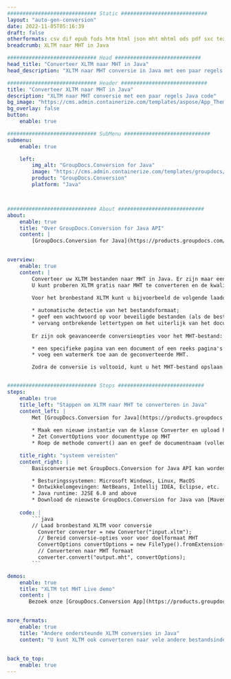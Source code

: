 ```yaml
---
############################# Static ############################
layout: "auto-gen-conversion"
date: 2022-11-05T05:16:39
draft: false
otherformats: csv dif epub fods htm html json mht mhtml ods pdf sxc tex tsv xlam xls xlsb xlsm xlsx xlt xltm xltx xml xps
breadcrumb: XLTM naar MHT in Java

############################# Head ############################
head_title: "Converteer XLTM naar MHT in Java"
head_description: "XLTM naar MHT conversie in Java met een paar regels code. Converteer meer dan 160 bestandsindelingen met de GroupDocs-documentconversie-API voor Java"

############################# Header ############################
title: "Converteer XLTM naar MHT in Java"
description: "XLTM naar MHT conversie met een paar regels Java code"
bg_image: "https://cms.admin.containerize.com/templates/aspose/App_Themes/V3/images/bg/header1.png"
bg_overlay: false
button:
    enable: true

############################# SubMenu ############################
submenu:
    enable: true

    left:
        img_alt: "GroupDocs.Conversion for Java"
        image: "https://cms.admin.containerize.com/templates/groupdocs/images/product-logos/90x90-noborder/groupdocs-conversion-java.png"
        product: "GroupDocs.Conversion"
        platform: "Java"



############################# About ############################
about:
    enable: true
    title: "Over GroupDocs.Conversion for Java API"
    content: |
        [GroupDocs.Conversion for Java](https://products.groupdocs.com/conversion/java/) is een geavanceerde conversie-API voor bestandsindelingen voor het converteren tussen populaire afbeeldings- en documentindelingen zoals Microsoft Office, OpenDocument, PDF, HTML, e-mail, CAD. en nog veel meer met slechts een paar regels code. De native API detecteert automatisch de formaten van de originele documenten en biedt veel opties voor het aanpassen van de geconverteerde documenten. Naast de functie om informatie uit een document te extraheren, ondersteunt het standaard ook het cachen van de conversieresultaten naar de lokale schijf. Elk type cacheopslag kan echter worden ondersteund door de juiste interfaces te implementeren - Amazon S3, Dropbox, Google Drive, Windows Azure, Reddis of andere.
    

overview:
    enable: true
    content: |
        Converteer uw XLTM bestanden naar MHT in Java. Er zijn maar een paar regels Java code nodig op elk platform naar keuze, zoals Windows, Linux, macOS.
        U kunt proberen XLTM gratis naar MHT te converteren en de kwaliteit van de conversieresultaten te evalueren. Naast eenvoudige scripts voor bestandsconversie, kunt u meer geavanceerde opties proberen voor het laden van het XLTM-bronbestand en het opslaan van de MHT-uitvoer. 
        
        Voor het bronbestand XLTM kunt u bijvoorbeeld de volgende laadopties gebruiken:

        * automatische detectie van het bestandsformaat;
        * geef een wachtwoord op voor beveiligde bestanden (als de bestandsindeling dit ondersteunt);
        * vervang ontbrekende lettertypen om het uiterlijk van het document te behouden.
        
        Er zijn ook geavanceerde conversieopties voor het MHT-bestand:

        * een specifieke pagina van een document of een reeks pagina's converteren;
        * voeg een watermerk toe aan de geconverteerde MHT.

        Zodra de conversie is voltooid, kunt u het MHT-bestand opslaan in uw lokale bestandspad of in opslag van derden, zoals FTP, Amazon S3, Google Drive, Dropbox enz. Let op - om XLTM te converteren tot MHT, hoeft u geen extra software te installeren, zoals MS Office, Open Office, Adobe Acrobat Reader etc.


############################# Steps ############################
steps:
    enable: true
    title_left: "Stappen om XLTM naar MHT te converteren in Java"
    content_left: |
        Met [GroupDocs.Conversion for Java](https://products.groupdocs.com/conversion/java/) kunnen ontwikkelaars het XLTM-bestand eenvoudig converteren naar MHT met een paar regels code.
        
        * Maak een nieuwe instantie van de klasse Converter en upload het bestand XLTM met het volledige pad
        * Zet ConvertOptions voor documenttype op MHT
        * Roep de methode convert() aan en geef de documentnaam (volledig pad) en formaat (MHT) door als parameter

    title_right: "systeem vereisten"
    content_right: |
        Basisconversie met GroupDocs.Conversion for Java API kan worden gedaan met slechts een paar regels code. Onze API's worden ondersteund op alle belangrijke platforms en besturingssystemen. Voordat u de onderstaande code uitvoert, moet u ervoor zorgen dat de volgende vereisten op uw systeem zijn geïnstalleerd.

        * Besturingssystemen: Microsoft Windows, Linux, MacOS
        * Ontwikkelomgevingen: NetBeans, Intellij IDEA, Eclipse, etc.
        * Java runtime: J2SE 6.0 and above
        * Download de nieuwste GroupDocs.Conversion for Java van [Maven](https://repository.groupdocs.com/webapp/#/artifacts/browse/tree/General/repo/com/groupdocs/groupdocs-conversion)
         
    code: |
        ```java    
        // Laad bronbestand XLTM voor conversie
          Converter converter = new Converter("input.xltm");
          // Bereid conversie-opties voor voor doelformaat MHT
          ConvertOptions convertOptions = new FileType().fromExtension("mht").getConvertOptions();
          // Converteren naar MHT formaat
          converter.convert("output.mht", convertOptions);
        ```

demos:
    enable: true
    title: "XLTM tot MHT Live demo"
    content: |
       Bezoek onze [GroupDocs.Conversion App](https://products.groupdocs.app/conversion/family) website en probeer XLTM naar MHT conversie nu. De gratis demo heeft de volgende voordelen:
          

more_formats:
    enable: true
    title: "Andere ondersteunde XLTM conversies in Java"
    content: "U kunt XLTM ook converteren naar vele andere bestandsindelingen. Zie de lijst hieronder."
       
       
back_to_top:
    enable: true
---
```

